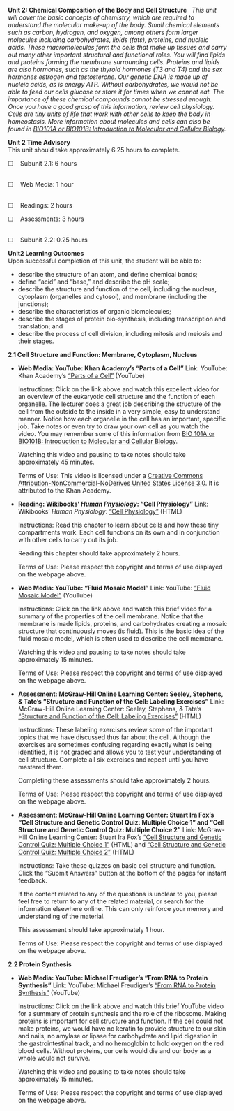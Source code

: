 **Unit 2: Chemical Composition of the Body and Cell Structure** <span
id="2"></span> 
*This unit will cover the basic concepts of chemistry, which are
required to understand the molecular make-up of the body. Small chemical
elements such as carbon, hydrogen, and oxygen, among others form larger
molecules including carbohydrates, lipids (fats), proteins, and nucleic
acids. These macromolecules form the cells that make up tissues and
carry out many other important structural and functional roles. You will
find lipids and proteins forming the membrane surrounding cells.
Proteins and lipids are also hormones, such as the thyroid hormones (T3
and T4) and the sex hormones estrogen and testosterone. Our genetic DNA
is made up of nucleic acids, as is energy ATP. Without carbohydrates, we
would not be able to feed our cells glucose or store it for times when
we cannot eat. The importance of these chemical compounds cannot be
stressed enough. Once you have a good grasp of this information, review
cell physiology. Cells are tiny units of life that work with other cells
to keep the body in homeostasis. More information about molecules and
cells can also be found in [BIO101A or BIO101B: Introduction to
Molecular and Cellular Biology](http://www.saylor.org/majors/biology/).*

**Unit 2 Time Advisory**  
This unit should take approximately 6.25 hours to complete.  
  
 ☐    Subunit 2.1: 6 hours  
  

☐    Web Media: 1 hour  
  

☐    Readings: 2 hours  
  
 ☐    Assessments: 3 hours  
  

☐    Subunit 2.2: 0.25 hours

**Unit2 Learning Outcomes**  
Upon successful completion of this unit, the student will be able to:
-   describe the structure of an atom, and define chemical bonds;
-   define “acid” and “base,” and describe the pH scale;
-   describe the structure and function of the cell, including the
    nucleus, cytoplasm (organelles and cytosol), and membrane (including
    the junctions);
-   describe the characteristics of organic biomolecules;
-   describe the stages of protein bio-synthesis, including
    transcription and translation; and
-   describe the process of cell division, including mitosis and meiosis
    and their stages.

**2.1 Cell Structure and Function: Membrane, Cytoplasm, Nucleus** <span
id="2.1"></span> 
-   **Web Media: YouTube: Khan Academy’s “Parts of a Cell”**
    Link: YouTube: Khan Academy’s [“Parts of a
    Cell”](http://www.youtube.com/watch?v=Hmwvj9X4GNY) (YouTube)  
      
     Instructions: Click on the link above and watch this excellent
    video for an overview of the eukaryotic cell structure and the
    function of each organelle. The lecturer does a great job describing
    the structure of the cell from the outside to the inside in a very
    simple, easy to understand manner. Notice how each organelle in the
    cell has an important, specific job. Take notes or even try to draw
    your own cell as you watch the video. You may remember some of this
    information from [BIO 101A or BIO101B: Introduction to Molecular and
    Cellular Biology](http://www.saylor.org/majors/biology/).  
      
     Watching this video and pausing to take notes should take
    approximately 45 minutes.  
      
     Terms of Use: This video is licensed under a [Creative Commons
    Attribution-NonCommercial-NoDerives United States License 3.0](). It
    is attributed to the Khan Academy. 

-   **Reading: Wikibooks’ *Human Physiology*: “Cell Physiology”**
    Link: Wikibooks’ *Human Physiology*: [“Cell
    Physiology”](http://en.wikibooks.org/wiki/Human_Physiology/Cell_physiology)
    (HTML)  
      
     Instructions: Read this chapter to learn about cells and how these
    tiny compartments work. Each cell functions on its own and in
    conjunction with other cells to carry out its job.  
      
     Reading this chapter should take approximately 2 hours.  
      
     Terms of Use: Please respect the copyright and terms of use
    displayed on the webpage above.

-   **Web Media: YouTube: “Fluid Mosaic Model”**
    Link: YouTube: [“Fluid Mosaic
    Model”](http://www.youtube.com/watch?v=Qqsf_UJcfBc&feature=related)
    (YouTube)  
      
     Instructions: Click on the link above and watch this brief video
    for a summary of the properties of the cell membrane. Notice that
    the membrane is made lipids, proteins, and carbohydrates creating a
    mosaic structure that continuously moves (is fluid). This is the
    basic idea of the fluid mosaic model, which is often used to
    describe the cell membrane.  
      
     Watching this video and pausing to take notes should take
    approximately 15 minutes.  
      
     Terms of Use: Please respect the copyright and terms of use
    displayed on the webpage above.

-   **Assessment: McGraw-Hill Online Learning Center: Seeley, Stephens,
    & Tate’s “Structure and Function of the Cell: Labeling Exercises”**
    Link: McGraw-Hill Online Learning Center: Seeley, Stephens, & Tate’s
    [“Structure and Function of the Cell: Labeling
    Exercises”](http://highered.mcgraw-hill.com/sites/0072351136/student_view0/chapter3/labeling_exercises.html)
    (HTML)  
      
     Instructions: These labeling exercises review some of the important
    topics that we have discussed thus far about the cell. Although the
    exercises are sometimes confusing regarding exactly what is being
    identified, it is not graded and allows you to test your
    understanding of cell structure. Complete all six exercises and
    repeat until you have mastered them.  
      
     Completing these assessments should take approximately 2 hours.  
      
     Terms of Use: Please respect the copyright and terms of use
    displayed on the webpage above.

-   **Assessment: McGraw-Hill Online Learning Center: Stuart Ira Fox’s
    “Cell Structure and Genetic Control Quiz: Multiple Choice 1” and
    “Cell Structure and Genetic Control Quiz: Multiple Choice 2”**
    Link: McGraw-Hill Online Learning Center: Stuart Ira Fox’s [“Cell
    Structure and Genetic Control Quiz: Multiple Choice
    1”](http://highered.mcgraw-hill.com/sites/0072919280/student_view0/chapter3/multiple_choice_1.html) (HTML)
    and [“Cell Structure and Genetic Control Quiz: Multiple Choice
    2”](http://highered.mcgraw-hill.com/sites/0072919280/student_view0/chapter3/multiple_choice_2.html)
    (HTML)  
      
     Instructions: Take these quizzes on basic cell structure and
    function. Click the “Submit Answers” button at the bottom of the
    pages for instant feedback.  
      
     If the content related to any of the questions is unclear to you,
    please feel free to return to any of the related material, or search
    for the information elsewhere online. This can only reinforce your
    memory and understanding of the material.  
      
     This assessment should take approximately 1 hour.  
      
     Terms of Use: Please respect the copyright and terms of use
    displayed on the webpage above.

**2.2 Protein Synthesis** <span id="2.2"></span> 
-   **Web Media: YouTube: Michael Freudiger’s “From RNA to Protein
    Synthesis”**
    Link: YouTube: Michael Freudiger’s [“From RNA to Protein
    Synthesis”](http://www.youtube.com/watch?v=NJxobgkPEAo) (YouTube)  
      
     Instructions: Click on the link above and watch this brief YouTube
    video for a summary of protein synthesis and the role of the
    ribosome. Making proteins is important for cell structure and
    function. If the cell could not make proteins, we would have no
    keratin to provide structure to our skin and nails, no amylase or
    lipase for carbohydrate and lipid digestion in the gastrointestinal
    track, and no hemoglobin to hold oxygen on the red blood cells.
    Without proteins, our cells would die and our body as a whole would
    not survive.  
      
     Watching this video and pausing to take notes should take
    approximately 15 minutes.  
      
     Terms of Use: Please respect the copyright and terms of use
    displayed on the webpage above.


